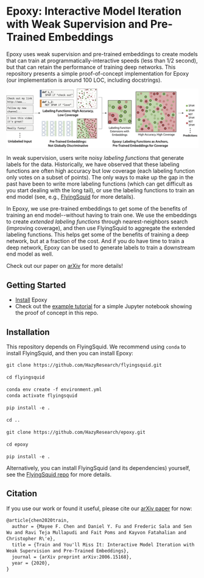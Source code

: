 # Epoxy: Interactive Model Iteration with Weak Supervision and Pre-Trained Embeddings

Epoxy uses weak supervision and pre-trained embeddings to create models that
can train at programmatically-interactive speeds (less than 1/2 second), but
that can retain the performance of training deep networks.
This repository presents a simple proof-of-concept implementation for Epoxy
(our implementation is around 100 LOC, including docstrings).

<div>
  <img src="figs/figure_1_png.png" width="800">
</div>

In weak supervision, users write noisy _labeling functions_ that generate labels
for the data.
Historically, we have observed that these labeling functions are often
high accuracy but low coverage (each labeling function only votes on a subset of
points).
The only ways to make up the gap in the past have been to write more labeling
functions (which can get difficult as you start dealing with the long tail),
or use the labeling functions to train an end model (see, e.g.,
[FlyingSquid](https://github.com/HazyResearch/flyingsquid) for more details).

In Epoxy, we use pre-trained embeddings to get some of the benefits of training
an end model--without having to train one.
We use the embeddings to create _extended labeling functions_ through
nearest-neighbors search (improving coverage), and then use FlyingSquid to
aggregate the extended labeling functions.
This helps get some of the benefits of training a deep network, but at a
fraction of the cost.
And if you do have time to train a deep network, Epoxy can be used to generate
labels to train a downstream end model as well.

Check out our paper on [arXiv](https://arxiv.org/abs/2006.15168) for more details!

## Getting Started
* [Install](#installation) Epoxy
* Check out the [example tutorial](examples/example_tutorial.ipynb) for a simple
Jupyter notebook showing the proof of concept in this repo.

## Installation

This repository depends on FlyingSquid.
We recommend using `conda` to install FlyingSquid, and then you can install
Epoxy:

```
git clone https://github.com/HazyResearch/flyingsquid.git

cd flyingsquid

conda env create -f environment.yml
conda activate flyingsquid

pip install -e .

cd ..

git clone https://github.com/HazyResearch/epoxy.git

cd epoxy

pip install -e .
```

Alternatively, you can install FlyingSquid (and its dependencies) yourself,
see the [FlyingSquid repo](https://github.com/HazyResearch/flyingsquid)
for more details.


## Citation

If you use our work or found it useful, please cite our [arXiv paper](https://arxiv.org/abs/2006.15168) for now:
```
@article{chen2020train,
  author = {Mayee F. Chen and Daniel Y. Fu and Frederic Sala and Sen Wu and Ravi Teja Mullapudi and Fait Poms and Kayvon Fatahalian and Christopher R\'e},
  title = {Train and You'll Miss It: Interactive Model Iteration with Weak Supervision and Pre-Trained Embeddings},
  journal = {arXiv preprint arXiv:2006.15168},
  year = {2020},
}
```
